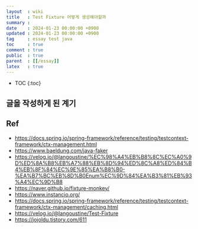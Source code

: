 ```yaml
---
layout  : wiki
title   : Test Fixture 어떻게 생성해야할까
summary :
date    : 2024-01-23 00:00:00 +0900
updated : 2024-01-23 00:00:00 +0900
tag     : essay test java
toc     : true
comment : true
public  : true
parent  : [[/essay]]
latex   : true
---
```

* TOC
{:toc}

## 글을 작성하게 된 계기


## Ref

- https://docs.spring.io/spring-framework/reference/testing/testcontext-framework/ctx-management.html
- https://www.baeldung.com/java-faker
- https://velog.io/@langoustine/%EC%98%A4%EB%B8%8C%EC%A0%9D%ED%8A%B8%EB%A7%88%EB%8D%94%ED%8C%A8%ED%84%B4%EB%8F%84%EC%9E%85%EA%B8%B0-%EA%B7%BC%EB%8D%B0Enum%EC%9D%84%EA%B3%81%EB%93%A4%EC%9D%B8
- https://naver.github.io/fixture-monkey/
- https://www.instancio.org/
- https://docs.spring.io/spring-framework/reference/testing/testcontext-framework/ctx-management/caching.html
- https://velog.io/@langoustine/Test-Fixture
- https://jojoldu.tistory.com/611